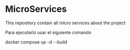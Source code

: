 # MicroServices

This repository contain all micro services about the project

Para ejecutarlo usar el siguiente comando

docker compose up -d --build
